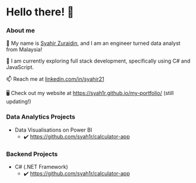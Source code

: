 # Hello there! 👋

### About me

👐 My name is [Syahir Zuraidin](https://www.linkedin.com/in/syahir21/), and I am an engineer turned data analyst from Malaysia!

🌱 I am currently exploring full stack development, specifically using C# and JavaScript.

📫 Reach me at [linkedin.com/in/syahir21](https://www.linkedin.com/in/syahir21/)

🖥️ Check out my website at https://syah1r.github.io/my-portfolio/ (still updating!)

### Data Analytics Projects
  - Data Visualisations on Power BI 
    - ✔️ https://github.com/syah1r/calculator-app


### Backend Projects
  - C# (.NET Framework)
    - ✔️ https://github.com/syah1r/calculator-app


